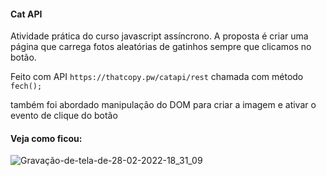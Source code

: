 #### Cat API

Atividade prática do curso javascript assíncrono. A proposta é criar uma página que carrega fotos aleatórias de gatinhos sempre que clicamos no botão.

Feito com API `https://thatcopy.pw/catapi/rest`  chamada com método `fech();`

também foi abordado manipulação do DOM para criar a imagem e ativar o evento de clique do botão

#### Veja como ficou: 

![Gravação-de-tela-de-28-02-2022-18_31_09](https://user-images.githubusercontent.com/95874624/156062268-bd262271-5060-4135-b5e1-bd6c2a2be357.gif)

